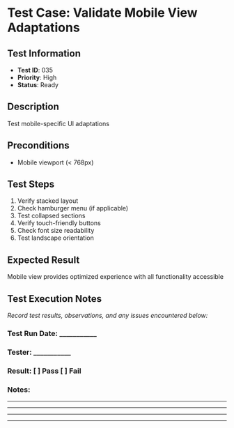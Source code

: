 # Test Case: Validate Mobile View Adaptations

## Test Information
- **Test ID**: 035
- **Priority**: High
- **Status**: Ready

## Description
Test mobile-specific UI adaptations

## Preconditions
- Mobile viewport (< 768px)

## Test Steps
1. Verify stacked layout
2. Check hamburger menu (if applicable)
3. Test collapsed sections
4. Verify touch-friendly buttons
5. Check font size readability
6. Test landscape orientation

## Expected Result
Mobile view provides optimized experience with all functionality accessible

## Test Execution Notes
_Record test results, observations, and any issues encountered below:_

### Test Run Date: ___________
### Tester: ___________
### Result: [ ] Pass [ ] Fail

### Notes:
_________________________________
_________________________________
_________________________________
_________________________________